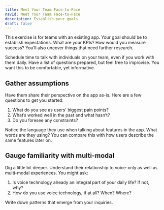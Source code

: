 ```yaml
---
title: Meet Your Team Face-to-Face
navId: Meet Your Team Face-to-Face
description: Establish your goals
draft: false
---
```


This exercise is for teams with an existing app. Your goal should be to establish expectations. What are your KPIs? How would you measure success? You’ll also uncover things that need further research.

Schedule time to talk with individuals on your team, even if you work with them daily. Have a list of questions prepared, but feel free to improvise. You want this to be comfortable, yet informative.

## **Gather assumptions**

Have them share their perspective on the app as-is. Here are a few questions to get you started:

1. What do you see as users' biggest pain points?
2. What’s worked well in the past and what hasn’t?
3. Do you foresee any constraints?

Notice the language they use when talking about features in the app. What words are they using? You can compare this with how users describe the same features later on.

## **Gauge familiarity with multi-modal**

Dig a little bit deeper. Understand their relationship to voice-only as well as multi-modal experiences. You might ask:

1. Is voice technology already an integral part of your daily life? If not, why?
2. How do you use voice technology, if at all? When? Where?

Write down patterns that emerge from your inquiries.
